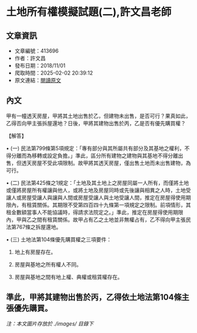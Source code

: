 # 土地所有權模擬試題(二),許文昌老師

## 文章資訊
- 文章編號：413696
- 作者：許文昌
- 發布日期：2018/11/01
- 爬取時間：2025-02-02 20:39:12
- 原文連結：[閱讀原文](https://real-estate.get.com.tw/Columns/detail.aspx?no=413696)

## 內文
甲有一幢透天房屋，甲將其土地出售於乙，但建物未出售，是否可行？果真如此，乙得否向甲主張拆屋還地？日後，甲將其建物出售於丙，乙是否有優先購買權？

【解答】

• (一) 民法第799條第5項規定：「專有部分與其所屬共有部分及其基地之權利，不得分離而為移轉或設定負擔。」準此，區分所有建物之建物與其基地不得分離出售，但透天房屋不受此項限制。故甲將其透天房屋，僅出售土地而未出售建物，為可行。

• (二) 民法第425條之1規定：「土地及其土地上之房屋同屬一人所有，而僅將土地或僅將房屋所有權讓與他人，或將土地及房屋同時或先後讓與相異之人時，土地受讓人或房屋受讓人與讓與人間或房屋受讓人與土地受讓人間，推定在房屋得使用期限內，有租賃關係。其期限不受第四百四十九條第一項規定之限制。前項情形，其租金數額當事人不能協議時，得請求法院定之。」準此，推定在房屋得使用期限內，甲與乙之間有租賃關係。故甲占有乙之土地並非無權占有，乙不得向甲主張民法第767條之拆屋還地。

• (三) 土地法第104條優先購買權之三項要件：

1. 地上有房屋存在。

2. 房屋與基地之所有權人不同。

3. 房屋與基地之間有地上權、典權或租賃權存在。

準此，甲將其建物出售於丙，乙得依土地法第104條主張優先購買。
---
*注：本文圖片存放於 ./images/ 目錄下*
